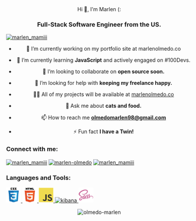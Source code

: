 <div class="image"
![Beige Simple Elegant Personal LinkedIn Banner](https://github.com/olmedo-marlen/olmedo-marlen/assets/79963295/c01d1807-d7ad-4c70-9124-c0d2dafb1507)

 
<h1 align="center">Hi 👋, I'm Marlen (:</h1>
<h3 align="center">Full-Stack Software Engineer from the US.</h3>

<p align="left"> <a href="https://twitter.com/marlen_mamiii" target="blank"><img src="https://img.shields.io/twitter/follow/marlen_mamiii?logo=twitter&style=for-the-badge" alt="marlen_mamiii" /></a> </p>

- 🔭 I’m currently working on my portfolio site at marlenolmedo.co

- 🌱 I’m currently learning **JavaScript** and actively engaged on #100Devs.

- 👯 I’m looking to collaborate on **open source soon.**

- 🤝 I’m looking for help with **keeping my freelance happy.**

- 👨‍💻 All of my projects will be available at [marlenolmedo.co](marlenolmedo.co)

- 💬 Ask me about **cats and food.**

- 📫 How to reach me **olmedomarlen98@gmail.com**

- ⚡ Fun fact **I have a Twin!**

<h3 align="left">Connect with me:</h3>
<p align="left">
<a href="https://twitter.com/marlen_mamiii" target="blank"><img align="center" src="https://raw.githubusercontent.com/rahuldkjain/github-profile-readme-generator/master/src/images/icons/Social/twitter.svg" alt="marlen_mamiii" height="30" width="40" /></a>
<a href="https://linkedin.com/in/marlen-olmedo" target="blank"><img align="center" src="https://raw.githubusercontent.com/rahuldkjain/github-profile-readme-generator/master/src/images/icons/Social/linked-in-alt.svg" alt="marlen-olmedo" height="30" width="40" /></a>
<a href="https://discord.gg/marlen_mamiii" target="blank"><img align="center" src="https://raw.githubusercontent.com/rahuldkjain/github-profile-readme-generator/master/src/images/icons/Social/discord.svg" alt="marlen_mamiii" height="30" width="40" /></a>
</p>

<h3 align="left">Languages and Tools:</h3>
<p align="left"> <a href="https://www.w3schools.com/css/" target="_blank" rel="noreferrer"> <img src="https://raw.githubusercontent.com/devicons/devicon/master/icons/css3/css3-original-wordmark.svg" alt="css3" width="40" height="40"/> </a> <a href="https://www.w3.org/html/" target="_blank" rel="noreferrer"> <img src="https://raw.githubusercontent.com/devicons/devicon/master/icons/html5/html5-original-wordmark.svg" alt="html5" width="40" height="40"/> </a> <a href="https://developer.mozilla.org/en-US/docs/Web/JavaScript" target="_blank" rel="noreferrer"> <img src="https://raw.githubusercontent.com/devicons/devicon/master/icons/javascript/javascript-original.svg" alt="javascript" width="40" height="40"/> </a> <a href="https://www.elastic.co/kibana" target="_blank" rel="noreferrer"> <img src="https://www.vectorlogo.zone/logos/elasticco_kibana/elasticco_kibana-icon.svg" alt="kibana" width="40" height="40"/> </a> <a href="https://sass-lang.com" target="_blank" rel="noreferrer"> <img src="https://raw.githubusercontent.com/devicons/devicon/master/icons/sass/sass-original.svg" alt="sass" width="40" height="40"/> </a> </p>

<p><img align="center" src="https://github-readme-streak-stats.herokuapp.com/?user=olmedo-marlen&" alt="olmedo-marlen" /></p>
